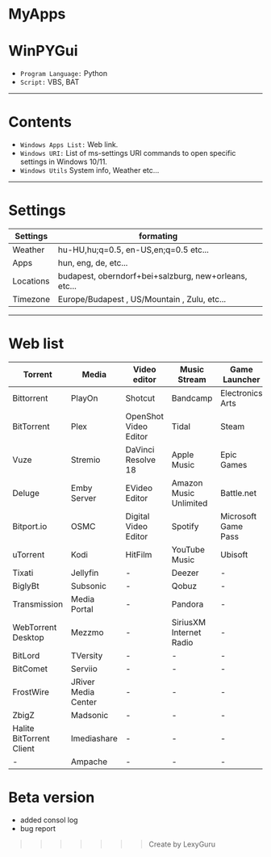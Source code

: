 # MyApps
# WinPYGui

- `Program Language:` Python 
- `Script:` VBS, BAT

---
# Contents

- `Windows Apps List:` Web link.
- `Windows URI:` List of ms-settings URI commands to open specific settings in Windows 10/11.
- `Windows Utils` System info, Weather etc...

---
# Settings

| Settings  | formating                                             |
|-----------|-------------------------------------------------------|
| Weather   | hu-HU,hu;q=0.5, en-US,en;q=0.5  etc...                |
| Apps      | hun, eng, de, etc...                                  |
| Locations | budapest, oberndorf+bei+salzburg, new+orleans, etc... |
| Timezone  | Europe/Budapest , US/Mountain , Zulu, etc...          |

---
# Web list
| Torrent                  | Media               | Video editor          | Music Stream            | Game Launcher       |
|--------------------------|---------------------|-----------------------|-------------------------|---------------------|
| Bittorrent               | PlayOn              | Shotcut               | Bandcamp                | Electronics Arts    |
| BitTorrent               | Plex                | OpenShot Video Editor | Tidal                   | Steam               |
| Vuze                     | Stremio             | DaVinci Resolve 18    | Apple Music             | Epic Games          |
| Deluge                   | Emby Server         | EVideo Editor         | Amazon Music Unlimited  | Battle.net          |
| Bitport.io               | OSMC                | Digital Video Editor  | Spotify                 | Microsoft Game Pass |
| uTorrent                 | Kodi                | HitFilm               | YouTube Music           | Ubisoft             |
| Tixati                   | Jellyfin            | -                     | Deezer                  | -                   |
| BiglyBt                  | Subsonic            | -                     | Qobuz                   | -                   |
| Transmission             | Media Portal        | -                     | Pandora                 | -                   |
| WebTorrent Desktop       | Mezzmo              | -                     | SiriusXM Internet Radio | -                   |
| BitLord                  | TVersity            | -                     | -                       | -                   |
| BitComet                 | Serviio             | -                     | -                       | -                   |
| FrostWire                | JRiver Media Center | -                     | -                       | -                   |
| ZbigZ                    | Madsonic            | -                     | -                       | -                   |
| Halite BitTorrent Client | Imediashare         | -                     | -                       | -                   |
| -                        | Ampache             | -                     | -                       | -                   |



# Beta version
- added consol log
- bug report



>>>>>>> Create by LexyGuru 

